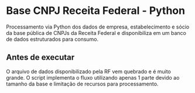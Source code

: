 # Base CNPJ Receita Federal - Python

Processamento via Python dos dados de empresa, estabelecimento e sócio da base pública de CNPJs da Receita Federal e disponibiliza em um banco de dados estruturados para consumo.


## Antes de executar
O arquivo de dados disponibilizado pela RF vem quebrado e é muito grande. O script implementa o fluxo utilizando apenas 1 parte devido ao tamanho da base e limitação de recursos para processamento.
